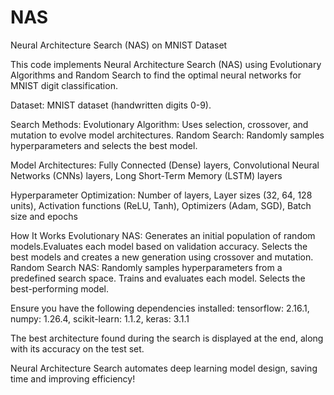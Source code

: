 # NAS
Neural Architecture Search (NAS) on MNIST Dataset

This code implements Neural Architecture Search (NAS) using Evolutionary Algorithms and Random Search to find the optimal neural networks for MNIST digit classification.

Dataset: MNIST dataset (handwritten digits 0-9).

Search Methods:
Evolutionary Algorithm: Uses selection, crossover, and mutation to evolve model architectures.
Random Search: Randomly samples hyperparameters and selects the best model.

Model Architectures: Fully Connected (Dense) layers, Convolutional Neural Networks (CNNs) layers, Long Short-Term Memory (LSTM) layers

Hyperparameter Optimization: Number of layers, Layer sizes (32, 64, 128 units), Activation functions (ReLU, Tanh), Optimizers (Adam, SGD), Batch size and epochs

How It Works
Evolutionary NAS: Generates an initial population of random models.Evaluates each model based on validation accuracy. Selects the best models and creates a new generation using crossover and mutation.
Random Search NAS: Randomly samples hyperparameters from a predefined search space. Trains and evaluates each model. Selects the best-performing model.

Ensure you have the following dependencies installed:
tensorflow: 2.16.1, numpy: 1.26.4, scikit-learn: 1.1.2, keras: 3.1.1

The best architecture found during the search is displayed at the end, along with its accuracy on the test set.

Neural Architecture Search automates deep learning model design, saving time and improving efficiency!


